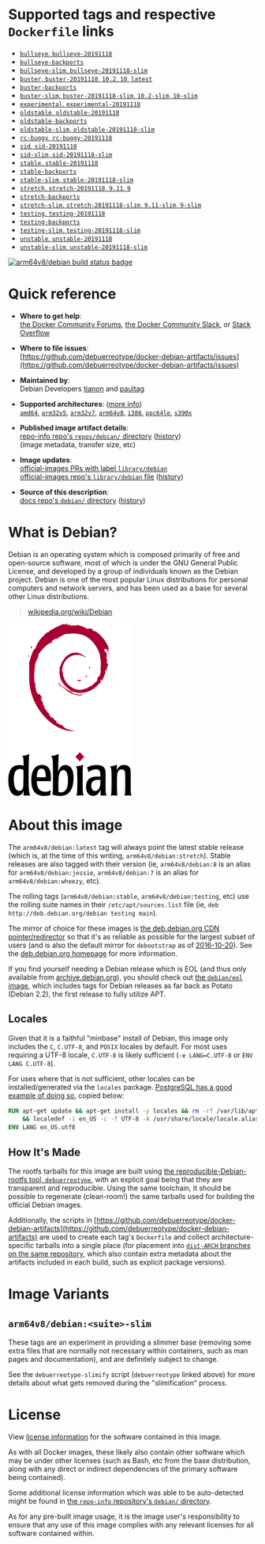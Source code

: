 <!--

********************************************************************************

WARNING:

    DO NOT EDIT "debian/README.md"

    IT IS AUTO-GENERATED

    (from the other files in "debian/" combined with a set of templates)

********************************************************************************

-->

# Supported tags and respective `Dockerfile` links

-	[`bullseye`, `bullseye-20191118`](https://github.com/debuerreotype/docker-debian-artifacts/blob/cf58097da35ed693303a4c310b4c4ff5b3372c30/bullseye/Dockerfile)
-	[`bullseye-backports`](https://github.com/debuerreotype/docker-debian-artifacts/blob/cf58097da35ed693303a4c310b4c4ff5b3372c30/bullseye/backports/Dockerfile)
-	[`bullseye-slim`, `bullseye-20191118-slim`](https://github.com/debuerreotype/docker-debian-artifacts/blob/cf58097da35ed693303a4c310b4c4ff5b3372c30/bullseye/slim/Dockerfile)
-	[`buster`, `buster-20191118`, `10.2`, `10`, `latest`](https://github.com/debuerreotype/docker-debian-artifacts/blob/cf58097da35ed693303a4c310b4c4ff5b3372c30/buster/Dockerfile)
-	[`buster-backports`](https://github.com/debuerreotype/docker-debian-artifacts/blob/cf58097da35ed693303a4c310b4c4ff5b3372c30/buster/backports/Dockerfile)
-	[`buster-slim`, `buster-20191118-slim`, `10.2-slim`, `10-slim`](https://github.com/debuerreotype/docker-debian-artifacts/blob/cf58097da35ed693303a4c310b4c4ff5b3372c30/buster/slim/Dockerfile)
-	[`experimental`, `experimental-20191118`](https://github.com/debuerreotype/docker-debian-artifacts/blob/cf58097da35ed693303a4c310b4c4ff5b3372c30/experimental/Dockerfile)
-	[`oldstable`, `oldstable-20191118`](https://github.com/debuerreotype/docker-debian-artifacts/blob/cf58097da35ed693303a4c310b4c4ff5b3372c30/oldstable/Dockerfile)
-	[`oldstable-backports`](https://github.com/debuerreotype/docker-debian-artifacts/blob/cf58097da35ed693303a4c310b4c4ff5b3372c30/oldstable/backports/Dockerfile)
-	[`oldstable-slim`, `oldstable-20191118-slim`](https://github.com/debuerreotype/docker-debian-artifacts/blob/cf58097da35ed693303a4c310b4c4ff5b3372c30/oldstable/slim/Dockerfile)
-	[`rc-buggy`, `rc-buggy-20191118`](https://github.com/debuerreotype/docker-debian-artifacts/blob/cf58097da35ed693303a4c310b4c4ff5b3372c30/rc-buggy/Dockerfile)
-	[`sid`, `sid-20191118`](https://github.com/debuerreotype/docker-debian-artifacts/blob/cf58097da35ed693303a4c310b4c4ff5b3372c30/sid/Dockerfile)
-	[`sid-slim`, `sid-20191118-slim`](https://github.com/debuerreotype/docker-debian-artifacts/blob/cf58097da35ed693303a4c310b4c4ff5b3372c30/sid/slim/Dockerfile)
-	[`stable`, `stable-20191118`](https://github.com/debuerreotype/docker-debian-artifacts/blob/cf58097da35ed693303a4c310b4c4ff5b3372c30/stable/Dockerfile)
-	[`stable-backports`](https://github.com/debuerreotype/docker-debian-artifacts/blob/cf58097da35ed693303a4c310b4c4ff5b3372c30/stable/backports/Dockerfile)
-	[`stable-slim`, `stable-20191118-slim`](https://github.com/debuerreotype/docker-debian-artifacts/blob/cf58097da35ed693303a4c310b4c4ff5b3372c30/stable/slim/Dockerfile)
-	[`stretch`, `stretch-20191118`, `9.11`, `9`](https://github.com/debuerreotype/docker-debian-artifacts/blob/cf58097da35ed693303a4c310b4c4ff5b3372c30/stretch/Dockerfile)
-	[`stretch-backports`](https://github.com/debuerreotype/docker-debian-artifacts/blob/cf58097da35ed693303a4c310b4c4ff5b3372c30/stretch/backports/Dockerfile)
-	[`stretch-slim`, `stretch-20191118-slim`, `9.11-slim`, `9-slim`](https://github.com/debuerreotype/docker-debian-artifacts/blob/cf58097da35ed693303a4c310b4c4ff5b3372c30/stretch/slim/Dockerfile)
-	[`testing`, `testing-20191118`](https://github.com/debuerreotype/docker-debian-artifacts/blob/cf58097da35ed693303a4c310b4c4ff5b3372c30/testing/Dockerfile)
-	[`testing-backports`](https://github.com/debuerreotype/docker-debian-artifacts/blob/cf58097da35ed693303a4c310b4c4ff5b3372c30/testing/backports/Dockerfile)
-	[`testing-slim`, `testing-20191118-slim`](https://github.com/debuerreotype/docker-debian-artifacts/blob/cf58097da35ed693303a4c310b4c4ff5b3372c30/testing/slim/Dockerfile)
-	[`unstable`, `unstable-20191118`](https://github.com/debuerreotype/docker-debian-artifacts/blob/cf58097da35ed693303a4c310b4c4ff5b3372c30/unstable/Dockerfile)
-	[`unstable-slim`, `unstable-20191118-slim`](https://github.com/debuerreotype/docker-debian-artifacts/blob/cf58097da35ed693303a4c310b4c4ff5b3372c30/unstable/slim/Dockerfile)

[![arm64v8/debian build status badge](https://img.shields.io/jenkins/s/https/doi-janky.infosiftr.net/job/multiarch/job/arm64v8/job/debian.svg?label=arm64v8/debian%20%20build%20job)](https://doi-janky.infosiftr.net/job/multiarch/job/arm64v8/job/debian/)

# Quick reference

-	**Where to get help**:  
	[the Docker Community Forums](https://forums.docker.com/), [the Docker Community Slack](https://blog.docker.com/2016/11/introducing-docker-community-directory-docker-community-slack/), or [Stack Overflow](https://stackoverflow.com/search?tab=newest&q=docker)

-	**Where to file issues**:  
	[https://github.com/debuerreotype/docker-debian-artifacts/issues](https://github.com/debuerreotype/docker-debian-artifacts/issues)

-	**Maintained by**:  
	Debian Developers [tianon](https://qa.debian.org/developer.php?login=tianon) and [paultag](https://qa.debian.org/developer.php?login=paultag)

-	**Supported architectures**: ([more info](https://github.com/docker-library/official-images#architectures-other-than-amd64))  
	[`amd64`](https://hub.docker.com/r/amd64/debian/), [`arm32v5`](https://hub.docker.com/r/arm32v5/debian/), [`arm32v7`](https://hub.docker.com/r/arm32v7/debian/), [`arm64v8`](https://hub.docker.com/r/arm64v8/debian/), [`i386`](https://hub.docker.com/r/i386/debian/), [`ppc64le`](https://hub.docker.com/r/ppc64le/debian/), [`s390x`](https://hub.docker.com/r/s390x/debian/)

-	**Published image artifact details**:  
	[repo-info repo's `repos/debian/` directory](https://github.com/docker-library/repo-info/blob/master/repos/debian) ([history](https://github.com/docker-library/repo-info/commits/master/repos/debian))  
	(image metadata, transfer size, etc)

-	**Image updates**:  
	[official-images PRs with label `library/debian`](https://github.com/docker-library/official-images/pulls?q=label%3Alibrary%2Fdebian)  
	[official-images repo's `library/debian` file](https://github.com/docker-library/official-images/blob/master/library/debian) ([history](https://github.com/docker-library/official-images/commits/master/library/debian))

-	**Source of this description**:  
	[docs repo's `debian/` directory](https://github.com/docker-library/docs/tree/master/debian) ([history](https://github.com/docker-library/docs/commits/master/debian))

# What is Debian?

Debian is an operating system which is composed primarily of free and open-source software, most of which is under the GNU General Public License, and developed by a group of individuals known as the Debian project. Debian is one of the most popular Linux distributions for personal computers and network servers, and has been used as a base for several other Linux distributions.

> [wikipedia.org/wiki/Debian](https://en.wikipedia.org/wiki/Debian)

![logo](https://raw.githubusercontent.com/docker-library/docs/b449be7df57e9ed9086bb5821bfb5d6cdc5d67a4/debian/logo.png)

# About this image

The `arm64v8/debian:latest` tag will always point the latest stable release (which is, at the time of this writing, `arm64v8/debian:stretch`). Stable releases are also tagged with their version (ie, `arm64v8/debian:8` is an alias for `arm64v8/debian:jessie`, `arm64v8/debian:7` is an alias for `arm64v8/debian:wheezy`, etc).

The rolling tags (`arm64v8/debian:stable`, `arm64v8/debian:testing`, etc) use the rolling suite names in their `/etc/apt/sources.list` file (ie, `deb http://deb.debian.org/debian testing main`).

The mirror of choice for these images is [the deb.debian.org CDN pointer/redirector](https://deb.debian.org) so that it's as reliable as possible for the largest subset of users (and is also the default mirror for `debootstrap` as of [2016-10-20](https://anonscm.debian.org/cgit/d-i/debootstrap.git/commit/?id=9e8bc60ad1ccf3a25ce7890526b70059f3e770de)). See the [deb.debian.org homepage](https://deb.debian.org) for more information.

If you find yourself needing a Debian release which is EOL (and thus only available from [archive.debian.org](http://archive.debian.org)), you should check out [the `debian/eol` image](https://hub.docker.com/r/debian/eol/), which includes tags for Debian releases as far back as Potato (Debian 2.2), the first release to fully utilize APT.

## Locales

Given that it is a faithful "minbase" install of Debian, this image only includes the `C`, `C.UTF-8`, and `POSIX` locales by default. For most uses requiring a UTF-8 locale, `C.UTF-8` is likely sufficient (`-e LANG=C.UTF-8` or `ENV LANG C.UTF-8`).

For uses where that is not sufficient, other locales can be installed/generated via the `locales` package. [PostgreSQL has a good example of doing so](https://github.com/docker-library/postgres/blob/69bc540ecfffecce72d49fa7e4a46680350037f9/9.6/Dockerfile#L21-L24), copied below:

```dockerfile
RUN apt-get update && apt-get install -y locales && rm -rf /var/lib/apt/lists/* \
	&& localedef -i en_US -c -f UTF-8 -A /usr/share/locale/locale.alias en_US.UTF-8
ENV LANG en_US.utf8
```

## How It's Made

The rootfs tarballs for this image are built using [the reproducible-Debian-rootfs tool, `debuerreotype`](https://github.com/debuerreotype/debuerreotype), with an explicit goal being that they are transparent and reproducible. Using the same toolchain, it should be possible to regenerate (clean-room!) the same tarballs used for building the official Debian images.

Additionally, the scripts in [https://github.com/debuerreotype/docker-debian-artifacts](https://github.com/debuerreotype/docker-debian-artifacts) are used to create each tag's `Dockerfile` and collect architecture-specific tarballs into a single place (for placement into [`dist-ARCH` branches on the same repository](https://github.com/debuerreotype/docker-debian-artifacts/branches), which also contain extra metadata about the artifacts included in each build, such as explicit package versions).

# Image Variants

## `arm64v8/debian:<suite>-slim`

These tags are an experiment in providing a slimmer base (removing some extra files that are normally not necessary within containers, such as man pages and documentation), and are definitely subject to change.

See the `debuerreotype-slimify` script (`debuerreotype` linked above) for more details about what gets removed during the "slimification" process.

# License

View [license information](https://www.debian.org/social_contract#guidelines) for the software contained in this image.

As with all Docker images, these likely also contain other software which may be under other licenses (such as Bash, etc from the base distribution, along with any direct or indirect dependencies of the primary software being contained).

Some additional license information which was able to be auto-detected might be found in [the `repo-info` repository's `debian/` directory](https://github.com/docker-library/repo-info/tree/master/repos/debian).

As for any pre-built image usage, it is the image user's responsibility to ensure that any use of this image complies with any relevant licenses for all software contained within.
